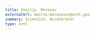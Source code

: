 ```yaml
---
title: Vasiliy  Morozov
externalUrl: mailto:morozovvs@ornl.gov
summary: Scientist, Accelerator
type: ornl
---
```

